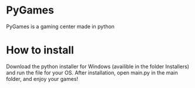 # PyGames
PyGames is a gaming center made in python
# How to install
Download the python installer for Windows (availible in the folder Installers) and run the file for your OS. After installation, open main.py in the main folder, and enjoy your games!
